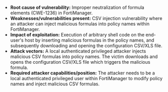- **Root cause of vulnerability:** Improper neutralization of formula elements (CWE-1236) in FortiManager.
- **Weaknesses/vulnerabilities present:** CSV injection vulnerability where an attacker can inject malicious formulas into policy names within FortiManager.
- **Impact of exploitation:** Execution of arbitrary shell code on the end-user's host by inserting malicious formulas in the policy names, and subsequently downloading and opening the configuration CSV/XLS file.
- **Attack vectors:** A local authenticated privileged attacker injects malicious CSV formulas into policy names. The victim downloads and opens the configuration CSV/XLS file which triggers the malicious formula.
- **Required attacker capabilities/position:** The attacker needs to be a local authenticated privileged user within FortiManager to modify policy names and inject malicious CSV formulas.